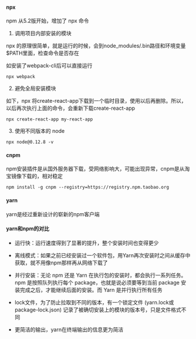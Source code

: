 #### npx

npm 从5.2版开始，增加了 npx 命令

1. 调用项目内部安装的模块

npx 的原理很简单，就是运行的时候，会到node_modules/.bin路径和环境变量$PATH里面，检查命令是否存在

如安装了webpack-cli后可以直接运行

```
npx webpack
```

2. 避免全局安装模块

如下，npx 将create-react-app下载到一个临时目录，使用以后再删除。所以，以后再次执行上面的命令，会重新下载create-react-app

```
npx create-react-app my-react-app
```

3. 使用不同版本的 node

```
npx node@0.12.8 -v
```

#### cnpm

npm安装插件是从国外服务器下载，受网络影响大，可能出现异常，cnpm是从淘宝镜像下载的，相对稳定

```
npm install -g cnpm --registry=https://registry.npm.taobao.org
```

#### yarn

yarn是经过重新设计的崭新的npm客户端

#### yarn和npm的对比

- 运行快：运行速度得到了显著的提升，整个安装时间也变得更少

- 离线模式：如果之前已经安装过一个软件包，用Yarn再次安装时之间从缓存中获取，就不用像npm那样再从网络下载了

- 并行安装：无论 npm 还是 Yarn 在执行包的安装时，都会执行一系列任务。npm 是按照队列执行每个 package，也就是说必须要等到当前 package 安装完成之后，才能继续后面的安装。而 Yarn 是并行执行所有任务

- lock文件，为了防止拉取到不同的版本，有一个锁定文件 (yarn.lock或package-lock.json) 记录了被确切安装上的模块的版本号，只是文件格式不同

- 更简洁的输出，yarn在终端输出的信息更为简洁